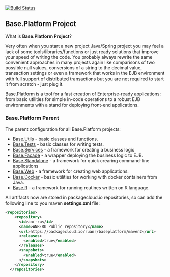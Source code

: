 [![Build Status](https://travis-ci.org/anr-ru/base.platform.parent.svg?branch=master)](https://travis-ci.org/anr-ru/base.platform.parent)

## Base.Platform Project

What is **Base.Platform Project**?

Very often when you start a new project Java/Spring project you may feel a lack of some tools/libraries/functions
or just ready solutions that improve your speed of writing the code. You probably always rewrite the same
convenient approaches in many projects again like comparisons of two possible null values, conversions of a string
to the decimal value, transaction settings or even a framework that works in the EJB environment with full
support of distributed transactions but you are not required to start it from scratch - just plug it.

Base.Platform is a tool for a fast creation of Enterprise-ready applications: from basic utilities for simple
in-code operations to a robust EJB environments with a stand for deploying front-end applications.

### Base.Platform Parent

The parent configuration for all Base.Platform projects:

* [Base.Utils](https://github.com/anr-ru/base.utils) - basic classes and functions. 
* [Base.Tests](https://github.com/anr-ru/base.tests) - basic classes for writing tests.
* [Base.Services](https://github.com/anr-ru/base.services) - a framework for creating a business logic
* [Base.Facade](https://github.com/anr-ru/base.facade) - a wrapper deploying the business logic to EJB.
* [Base.Standalone](https://github.com/anr-ru/base.standalone) - a framework for quick crearing command-line applications
* [Base.Web](https://github.com/anr-ru/base.web) - a framework for creating web applications.
* [Base.Docker](https://github.com/anr-ru/base.docker) - basic utilities for working with docker containers from Java.
* [Base.R](https://github.com/anr-ru/base.R) - a framework for running routines written on R language.

All artifacts now are stored in packagecloud.io repositories, so can add the following line to you maven **settings.xml**
file:

```xml
<repositories>
    <repository>
      <id>anr-ru</id>
      <name>ANR-RU Public repository</name>
      <url>https://packagecloud.io/ruanr/baseplatform/maven2</url>
      <releases>
        <enabled>true</enabled>
      </releases>
      <snapshots>
        <enabled>true</enabled>
      </snapshots>
    </repository>
  </repositories>
```
